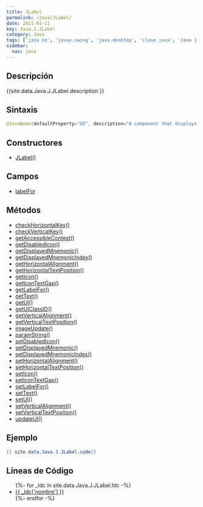 ```yaml
---
title: JLabel
permalink: /Java/JLabel/
date: 2021-01-11
key: Java.J.JLabel
category: Java
tags: ['java se', 'javax.swing', 'java.desktop', 'clase java', 'Java 1.2']
sidebar: 
  nav: java
---
```


## Descripción
{{site.data.Java.J.JLabel.description }}

## Sintaxis
~~~java
@JavaBean(defaultProperty="UI", description="A component that displays a short string and an icon.") public class JLabel extends JComponent implements SwingConstants, Accessible
~~~

## Constructores
* [JLabel()](/Java/JLabel/JLabel/)

## Campos
* [labelFor](/Java/JLabel/labelFor)

## Métodos
* [checkHorizontalKey()](/Java/JLabel/checkHorizontalKey)
* [checkVerticalKey()](/Java/JLabel/checkVerticalKey)
* [getAccessibleContext()](/Java/JLabel/getAccessibleContext)
* [getDisabledIcon()](/Java/JLabel/getDisabledIcon)
* [getDisplayedMnemonic()](/Java/JLabel/getDisplayedMnemonic)
* [getDisplayedMnemonicIndex()](/Java/JLabel/getDisplayedMnemonicIndex)
* [getHorizontalAlignment()](/Java/JLabel/getHorizontalAlignment)
* [getHorizontalTextPosition()](/Java/JLabel/getHorizontalTextPosition)
* [getIcon()](/Java/JLabel/getIcon)
* [getIconTextGap()](/Java/JLabel/getIconTextGap)
* [getLabelFor()](/Java/JLabel/getLabelFor)
* [getText()](/Java/JLabel/getText)
* [getUI()](/Java/JLabel/getUI)
* [getUIClassID()](/Java/JLabel/getUIClassID)
* [getVerticalAlignment()](/Java/JLabel/getVerticalAlignment)
* [getVerticalTextPosition()](/Java/JLabel/getVerticalTextPosition)
* [imageUpdate()](/Java/JLabel/imageUpdate)
* [paramString()](/Java/JLabel/paramString)
* [setDisabledIcon()](/Java/JLabel/setDisabledIcon)
* [setDisplayedMnemonic()](/Java/JLabel/setDisplayedMnemonic)
* [setDisplayedMnemonicIndex()](/Java/JLabel/setDisplayedMnemonicIndex)
* [setHorizontalAlignment()](/Java/JLabel/setHorizontalAlignment)
* [setHorizontalTextPosition()](/Java/JLabel/setHorizontalTextPosition)
* [setIcon()](/Java/JLabel/setIcon)
* [setIconTextGap()](/Java/JLabel/setIconTextGap)
* [setLabelFor()](/Java/JLabel/setLabelFor)
* [setText()](/Java/JLabel/setText)
* [setUI()](/Java/JLabel/setUI)
* [setVerticalAlignment()](/Java/JLabel/setVerticalAlignment)
* [setVerticalTextPosition()](/Java/JLabel/setVerticalTextPosition)
* [updateUI()](/Java/JLabel/updateUI)

## Ejemplo
~~~java
{{ site.data.Java.J.JLabel.code}}
~~~

## Líneas de Código
<ul>
{%- for _ldc in site.data.Java.J.JLabel.ldc -%}
   <li>
       <a href="{{_ldc['url'] }}">{{ _ldc['nombre'] }}</a>
   </li>
{%- endfor -%}
</ul>

